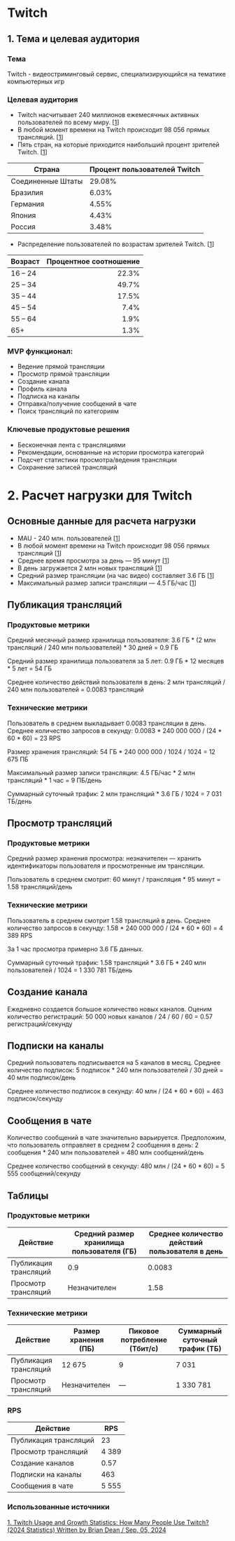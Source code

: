 # Twitch

## 1. Тема и целевая аудитория

### Тема

Twitch - видеостриминговый сервис, специализирующийся на тематике компьютерных игр

### Целевая аудитория

- Twitch насчитывает 240 миллионов ежемесячных активных пользователей по всему миру. [[1](#использованные-источники)]
- В любой момент времени на Twitch происходит 98 056 прямых трансляций. [[1](#использованные-источники)]
- Пять стран, на которые приходится наибольший процент зрителей Twitch. [[1](#использованные-источники)]

| Страна               | Процент пользователей Twitch |
|----------------------|----------------------------------|
| Соединенные Штаты     | 29.08%                  |
| Бразилия             | 6.03%                     |
| Германия              | 4.55%                  |
| Япония              | 4.43%                  |
| Россия | 3.48%                  |

- Распределение пользователей по возрастам зрителей Twitch. [[1](#использованные-источники)]

| Возраст | Процентное соотношение |
|---------|-----------------------:|
|16 – 24  |	22.3%                    |
|25 – 34  |	49.7%                    |
|35 – 44  |	17.5%                    |
|45 – 54  |	7.4%                    |
|55 – 64  |	1.9%                    |
|65+      |	1.3%                     |

### MVP функционал:
- Ведение прямой трансляции
- Просмотр прямой трансляции
- Создание канала
- Профиль канала
- Подписка на каналы
- Отправка/получение сообщений в чате
- Поиск трансляций по категориям

### Ключевые продуктовые решения
- Бесконечная лента с трансляциями
- Рекомендации, основанные на истории просмотра категорий
- Подсчет статистики просмотра/ведения трансляции
- Сохранение записей трансляций

# 2. Расчет нагрузки для Twitch

## Основные данные для расчета нагрузки
- MAU - 240 млн. пользователей [[1](#использованные-источники)]
- В любой момент времени на Twitch происходит 98 056 прямых трансляций [[1](#использованные-источники)]
- Среднее время просмотра за день — 95 минут [[1](#использованные-источники)]
- В день загружается 2 млн новых трансляций [[1](#использованные-источники)]
- Средний размер трансляции (на час видео) составляет 3.6 ГБ [[1](#использованные-источники)]
- Максимальный размер записи трансляции — 4.5 ГБ/час [[1](#использованные-источники)]

## Публикация трансляций

### Продуктовые метрики
Средний месячный размер хранилища пользователя:
3.6 ГБ * (2 млн трансляций / 240 млн пользователей) * 30 дней = 0.9 ГБ

Средний размер хранилища пользователя за 5 лет:
0.9 ГБ * 12 месяцев * 5 лет = 54 ГБ

Среднее количество действий пользователя в день:
2 млн трансляций / 240 млн пользователей = 0.0083 трансляций

### Технические метрики
Пользователь в среднем выкладывает 0.0083 трансляции в день. Среднее количество запросов в секунду:
0.0083 * 240 000 000 / (24 * 60 * 60) = 23 RPS

Размер хранения трансляций:
54 ГБ * 240 000 000 / 1024 / 1024 = 12 675 ПБ

Максимальный размер записи трансляции:
4.5 ГБ/час * 2 млн трансляций * 1 час = 9 ПБ/день

Суммарный суточный трафик:
2 млн трансляций * 3.6 ГБ / 1024 = 7 031 ТБ/день


## Просмотр трансляций

### Продуктовые метрики
Средний размер хранения просмотра:
незначителен — хранить идентификаторы пользователя и просмотренные им трансляции.

Пользователь в среднем смотрит:
60 минут / трансляция * 95 минут = 1.58 трансляций/день


### Технические метрики
Пользователь в среднем смотрит 1.58 трансляций в день. Среднее количество запросов в секунду:
1.58 * 240 000 000 / (24 * 60 * 60) = 4 389 RPS


За 1 час просмотра примерно 3.6 ГБ данных.

Суммарный суточный трафик:
1.58 трансляций * 3.6 ГБ * 240 млн пользователей / 1024 = 1 330 781 ТБ/день


## Создание канала
Ежедневно создается большое количество новых каналов. Оценим количество регистраций:
50 000 новых каналов / 24 / 60 / 60 = 0.57 регистраций/секунду


## Подписки на каналы
Средний пользователь подписывается на 5 каналов в месяц. Среднее количество подписок:
5 подписок * 240 млн пользователей / 30 дней = 40 млн подписок/день

Среднее количество подписок в секунду:
40 млн / (24 * 60 * 60) = 463 подписок/секунду


## Сообщения в чате
Количество сообщений в чате значительно варьируется. Предположим, что пользователь отправляет в среднем 2 сообщения в день:
2 сообщения * 240 млн пользователей = 480 млн сообщений/день

Среднее количество сообщений в секунду:
480 млн / (24 * 60 * 60) = 5 555 сообщений/секунду


## Таблицы

### Продуктовые метрики
| Действие               | Средний размер хранилища пользователя (ГБ) | Среднее количество действий пользователя в день |
|------------------------|--------------------------------------------|-------------------------------------------------|
| Публикация трансляций   | 0.9                                        | 0.0083                                          |
| Просмотр трансляций     | Незначителен                               | 1.58                                            |

### Технические метрики
| Действие               | Размер хранения (ПБ)   | Пиковое потребление (Тбит/с) | Суммарный суточный трафик (ТБ) |
|------------------------|------------------------|------------------------------|--------------------------------|
| Публикация трансляций   | 12 675                 | 9                            | 7 031                          |
| Просмотр трансляций     | Незначителен           | —                            | 1 330 781                      |

### RPS
| Действие               | RPS     |
|------------------------|---------|
| Публикация трансляций   | 23      |
| Просмотр трансляций     | 4 389   |
| Создание каналов        | 0.57    |
| Подписки на каналы      | 463     |
| Сообщения в чате        | 5 555   |



### Использованные источники

[1. Twitch Usage and Growth Statistics: How Many People Use Twitch? (2024 Statistics)
Written by Brian Dean / Sep. 05, 2024](https://backlinko.com/twitch-users)
